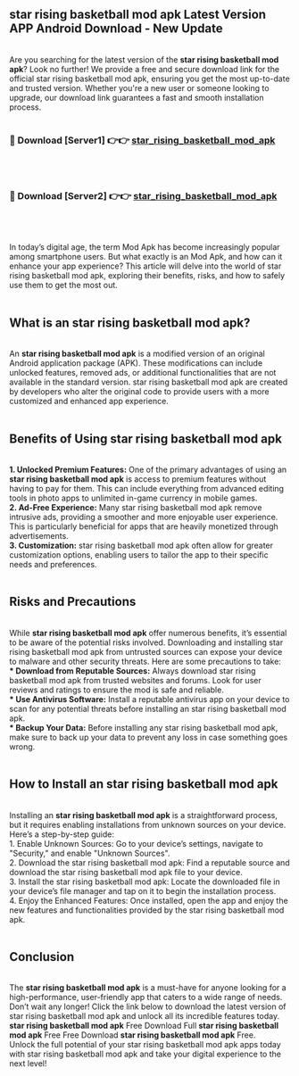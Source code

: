 ## star rising basketball mod apk Latest Version APP Android Download - New Update
<br>
Are you searching for the latest version of the <strong>star rising basketball mod apk</strong>? Look no further! We provide a free and secure download link for the official star rising basketball mod apk, ensuring you get the most up-to-date and trusted version. Whether you're a new user or someone looking to upgrade, our download link guarantees a fast and smooth installation process.
<br>
<br>
<h3>🔴 Download [Server1] 👉👉 <a href="https://modyolo.store/star+rising+basketball+mod+apk">star_rising_basketball_mod_apk</a></h3><br>
<br>
<h3>🔴 Download [Server2] 👉👉 <a href="https://modyolo.store/star+rising+basketball+mod+apk">star_rising_basketball_mod_apk</a></h3><br>
<br>
<br>
In today’s digital age, the term Mod Apk has become increasingly popular among smartphone users. But what exactly is an Mod Apk, and how can it enhance your app experience? This article will delve into the world of star rising basketball mod apk, exploring their benefits, risks, and how to safely use them to get the most out.
<br>
<br>
<h2>What is an star rising basketball mod apk?</h2>
<br>
An <strong>star rising basketball mod apk</strong> is a modified version of an original Android application package (APK). These modifications can include unlocked features, removed ads, or additional functionalities that are not available in the standard version. star rising basketball mod apk are created by developers who alter the original code to provide users with a more customized and enhanced app experience.
<br>
<br>
<h2>Benefits of Using star rising basketball mod apk</h2>
<br>
<strong> 1. Unlocked Premium Features:</strong> One of the primary advantages of using an <strong>star rising basketball mod apk</strong> is access to premium features without having to pay for them. This can include everything from advanced editing tools in photo apps to unlimited in-game currency in mobile games.
<br>
<strong> 2. Ad-Free Experience:</strong> Many star rising basketball mod apk remove intrusive ads, providing a smoother and more enjoyable user experience. This is particularly beneficial for apps that are heavily monetized through advertisements.
<br>
<strong> 3. Customization:</strong> star rising basketball mod apk often allow for greater customization options, enabling users to tailor the app to their specific needs and preferences.
<br>
<br>
<h2>Risks and Precautions</h2>
<br>
While <strong>star rising basketball mod apk</strong> offer numerous benefits, it’s essential to be aware of the potential risks involved. Downloading and installing star rising basketball mod apk from untrusted sources can expose your device to malware and other security threats. Here are some precautions to take:
<br>
<strong> * Download from Reputable Sources:</strong> Always download star rising basketball mod apk from trusted websites and forums. Look for user reviews and ratings to ensure the mod is safe and reliable.
<br>
<strong> * Use Antivirus Software:</strong> Install a reputable antivirus app on your device to scan for any potential threats before installing an star rising basketball mod apk.
<br>
<strong> * Backup Your Data:</strong> Before installing any star rising basketball mod apk, make sure to back up your data to prevent any loss in case something goes wrong.
<br>
<br>
<h2>How to Install an star rising basketball mod apk</h2>
<br>
Installing an <strong>star rising basketball mod apk</strong> is a straightforward process, but it requires enabling installations from unknown sources on your device. Here’s a step-by-step guide:
<br>
 1. Enable Unknown Sources: Go to your device’s settings, navigate to "Security," and enable "Unknown Sources".
<br>
 2. Download the star rising basketball mod apk: Find a reputable source and download the star rising basketball mod apk file to your device.
<br>
 3. Install the star rising basketball mod apk: Locate the downloaded file in your device’s file manager and tap on it to begin the installation process.
<br>
 4. Enjoy the Enhanced Features: Once installed, open the app and enjoy the new features and functionalities provided by the star rising basketball mod apk.
<br>
<br>
<h2><strong>Conclusion</strong></h2>
<br>
The <strong>star rising basketball mod apk</strong> is a must-have for anyone looking for a high-performance, user-friendly app that caters to a wide range of needs. Don’t wait any longer! Click the link below to download the latest version of star rising basketball mod apk and unlock all its incredible features today.
<br>
<strong>star rising basketball mod apk</strong> Free Download Full <strong>star rising basketball mod apk</strong> Free Free Download <strong>star rising basketball mod apk</strong> Free.
<br>
Unlock the full potential of your star rising basketball mod apk apps today with star rising basketball mod apk and take your digital experience to the next level!